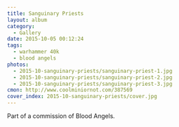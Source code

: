 ```yaml
---
title: Sanguinary Priests
layout: album
category:
  - Gallery
date: 2015-10-05 00:12:24
tags:
  - warhammer 40k
  - blood angels
photos:
  - 2015-10-sanguinary-priests/sanguinary-priest-1.jpg
  - 2015-10-sanguinary-priests/sanguinary-priest-2.jpg
  - 2015-10-sanguinary-priests/sanguinary-priest-3.jpg
cmon: http://www.coolminiornot.com/387569
cover_index: 2015-10-sanguinary-priests/cover.jpg
---
```


Part of a commission of Blood Angels.
